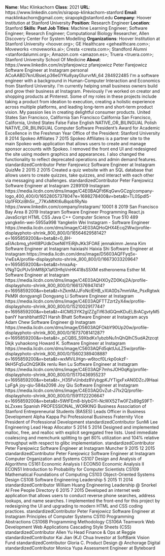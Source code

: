**Name**: Mac Klinkachorn
**Class**: 2021
**URL**: https://www\.linkedin\.com/in/sirapop\-klinkachorn\-stanford
**Email**: macklinkachorn@gmail\.com; sirapopk@stanford\.edu
**Company**: Hoover Institution at Stanford University
**Position**: Research Engineer
**Location**: Stanford
**Skills**: 
**Past Job Titles**: Machine Learning Engineer; Software Engineer; Research Engineer; Computational Biology Researcher, Allen Discovery Center For System Modelling
**Organizations**: Hoover Institution at Stanford University <hoover\.org>; GE Healthcare <gehealthcare\.com>; Moveworks <moveworks\.ai>; Cresta <cresta\.com>; Standford Alumni <stanfordalumni\.org>; Amazon\.com <amazon\.es>; Truera <truera\.com>; Stanford University School Of Medicine
**About**: https://www\.linkedin\.com/in/pfarejowicz pfarejowicz Peter Farejowicz Software Engineer at Instagram personal ACoAABD7knUBsieLp36eGYKu8yayGlurvrMi\_64 284922485 I'm a software engineer with a background in Human\-Computer Interaction and Economics from Stanford University\.  I'm currently helping small business owners build and grow their business at Instagram\. Previously I've worked on creator and shopping products at Pinterest\. Some of my roles in these projects include taking a product from ideation to execution, creating a holistic experience across multiple platforms, and leading long\-term and short\-term product vision\.  My passion lies in creating delightful consumer products\.  United States San Francisco, California San Francisco California San Francisco, California, United States False False English NATIVE\_OR\_BILINGUAL Polish NATIVE\_OR\_BILINGUAL Computer Software President’s Award for Academic Excellence in the Freshman Year Office of the President: Stanford University 8 2014 Spokeo Affiliates 7 2015 Spokeo Affiliates is a partner site to the main Spokeo web application that allows users to create and manage sponsor accounts with Spokeo\. I removed the front end UI and redesigned the site using modern graphics and appearances\. I also changed the functionality to reflect deprecated operations and admin demand features\. standardizedContributor Peter Farejowicz Software Engineer at Instagram QuizMe 2 2015 2 2015 Created a quiz website with an SQL database that allows users to create quizzes, take quizzes, and interact with each other via messaging and challenges\. standardizedContributor Peter Farejowicz Software Engineer at Instagram 2289109 Instagram https://media\.licdn\.com/dms/image/C4E0BAQFt6KqGwvGCzg/company\-logo\_400\_400/0/1652805737804?e=1698278400&v=beta&t=TL0Spdl5\-Up1FRXziBh5ir\_\_77KxMtKt6uBqob1RyNo https://www\.linkedin\.com/company/instagram/ 10001 8 2019 San Francisco Bay Area 8 2019 Instagram Software Engineer Programming React\.js JavaScript HTML CSS Java C\+\+ Computer Science True 510 489 yangkelin\-wei\-5955a998 Yangkelin Wei Instagram \- Software Engineer https://media\.licdn\.com/dms/image/C4E03AQHoQHX4Ecq2Ww/profile\-displayphoto\-shrink\_800\_800/0/1656462958142?e=1695859200&v=beta&t=0\_8H\-aEIAcbmq\_yhHIl8PUdkOseN6YEiRjhJKk3FOAE jennakimm Jenna Kim Software Engineer at Instagram haixiashi Haixia Shi Software Engineer at Instagram https://media\.licdn\.com/dms/image/D5603AQFFyq5x\-VwEsA/profile\-displayphoto\-shrink\_800\_800/0/1667303320964?e=1695859200&v=beta&t=hnxaAq\-VNgTQcPUv5hMf8jX1afl3HfqVnHK418sS5XM estheronema Esther M\. Software Engineer at Instagram https://media\.licdn\.com/dms/image/C4E03AQHXOyZD0Ksj2A/profile\-displayphoto\-shrink\_800\_800/0/1661376947414?e=1695859200&v=beta&t=hZkmMJJFoNclEHB\_vXIA0Ds7mmVAe\_PsxRgtwkPkM9I dongyangli Dongyang Li Software Engineer at Instagram https://media\.licdn\.com/dms/image/C4E03AQFTTZzrt2yX4w/profile\-displayphoto\-shrink\_800\_800/0/1521002917744?e=1695859200&v=beta&t=4ICMS3YK2gIZZgTif63dGQmKDuELBrACgvtyM5banIY harshbhatt921 Harsh Bhatt Software Engineer at Instagram acys Adam Chew Software Engineer @ Instagram https://media\.licdn\.com/dms/image/D5603AQFOkbY90Up20w/profile\-displayphoto\-shrink\_800\_800/0/1673708141287?e=1695859200&v=beta&t=\_pCQBS\_59XbdKx1ybzbNu1nQhQlhC5udA2tzcqtDkjk yuhaokong Howard K\. Software Engineer at Instagram https://media\.licdn\.com/dms/image/C5603AQFd5qktUuLZ5w/profile\-displayphoto\-shrink\_800\_800/0/1560238940888?e=1695859200&v=beta&t=wxMViLIHgn\-w6tocf0Lrkp0okzF\-9kH5Fq5uOhQSK8k renlu Ren Lu Software Engineer at Instagram https://media\.licdn\.com/dms/image/C4E03AQF7mhsJOH0qKg/profile\-displayphoto\-shrink\_800\_800/0/1517043695523?e=1695859200&v=beta&t=\_H35FvUnbdz8VybgpKJYTigxFxAN0DZcJ9HaaiLpFgA joy\-qiu\-584a2098 Joy Qiu Software Engineer at Instagram https://media\.licdn\.com/dms/image/C4E03AQGvZut\-J7Ix2Q/profile\-displayphoto\-shrink\_800\_800/0/1591112220664?e=1695859200&v=beta&t=5WtFEm8\-blybGYi\-NcWX52Tw0FZs89gS9FT\-bLZxxes Spanish PROFESSIONAL\_WORKING Business Association of Stanford Entrepreneurial Students \(BASES\) Leads Officer in Business Development Alpha Kappa Psi Professional Business Fraternity Vice President of Professional Development standardizedContributor SunMi Lee Engineering Lead Heap Allocator 5 2014 5 2014 Designed and implemented malloc, free, and realloc with explicit segregated free lists\. Used immediate coalescing and memchunk splitting to get 80% utilization and 104% relative throughput with respect to glibc implementation\. standardizedContributor Peter Farejowicz Software Engineer at Instagram Muncher 9 2015 12 2015 standardizedContributor Peter Farejowicz Software Engineer at Instagram Computer Organization and Systems CS107 Design and Analysis of Algorithms CS161 Economic Analysis I ECON50 Economic Analysis II ECON51 Introduction to Probability for Computer Scientists CS109 Mathematical Foundations of Computing CS103 Object\-Oriented Systems Design CS108 Software Engineering Leadership 5 2015 11 2014 standardizedContributor William Huang Engineering Leadership @ Snorkel AI Free People Directory 6 2015 7 2015 Developed an internet web application that allows users to conduct reverse phone searches, address lookups, and name searches\. I implemented the front\-end for this project by redesigning the UI and upgrading to modern HTML and CSS coding practices\. standardizedContributor Peter Farejowicz Software Engineer at Instagram Principles of Computer Systems CS110 Programming Abstractions CS106B Programming Methodology CS106A Teamwork Web Development Web Applications Cascading Style Sheets \(CSS\) standardizedContributor Allen Yu Head Finance & Ops at Reggie standardizedContributor Kai Jian \(KJ\) Chua Investor at SoftBank Vision Fund standardizedContributor Gloria C\. Product Design @ Anchorage Digital standardizedContributor Monica Yupa Assessment Engineer at Byteboard

